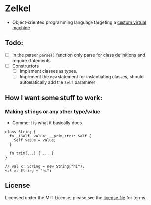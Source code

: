 # Zelkel
- Object-oriented programming language targeting a [custom virtual machine](https://github.com/johron/zelkel-vm)

## Todo:
- [ ] In the parser `parse()` function only parse for class definitions and require statements
- [ ] Constructors
  - [ ] Implement classes as types.
  - [ ] Implement the `new` statement for instantiating classes, should automatically add the `Self` parameter

## How I want some stuff to work:
### Making strings or any other type/value
- Comment is what it basically does
```
class String {
  fn _(Self, value: __prim_str): Self {
    Self.value = value;
  }
  
  fn trim(...) { ... }
}

// val x: String = new String("hi");
val x: String = "hi";
```

## License
Licensed under the MIT License; please see the [license file](LICENSE) for terms.
